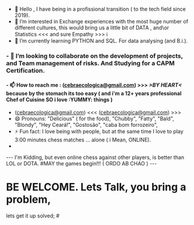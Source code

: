 - 👋 Hello , I have being in a profissional transition ( to the tech field since 2019).
- 👀 I’m interested in Exchange experiences  with  the most huge number of different cultures, this would bring us a little bit of DATA , and\or Statistics <<<  and sure Empathy >>> ℹ
- 🌱 I’m currently learning PYTHON and SQL. For data analysing (and B.i.).
 ### - 💞️ I’m looking to collaborate on the development of projects, and Team management of risks. And Studying for a CAPM Certification. ###
#### - 📫 How to reach me : **(cebraecologica@gmail.com)** >>> *>BY HEART<*  because by the stomach its too easy ( and i'm a 12+ years professional Chef of Cuisine SO i love :YUMMY: things ) ####
- (cebraecologica@gmail.com) <<< (cebraecologica@gmail.com) >>>
- 😄 Pronouns: "Delicious" ( for the food), "Chubby", "Fatty", "Bald", "Blondy", "Hey Ceará!", "Gostosão", "caba bom forrozeiro", 
- ⚡ Fun fact: I love being with people,  but at the same time I love to play 3:00 minutes chess matches ... alone ( i Mean, ONLINE).
- 

--- I'm Kidding, but even online chess against other players, is better than LOL or DOTA.
#MAY the games begin!!! 
( ORDO AB CHAO ) --- 

# BE WELCOME. Lets Talk, you bring a problem, 
lets get it up solved; #

<!---
Alema-1BR/Alema-1BR is a ✨ special ✨ repository because its `README.md` (this file) appears on your GitHub profile.
You can click the Preview link to take a look at your changes.
--->
